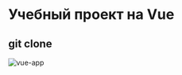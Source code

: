 # Учебный проект на Vue 

## git clone

![vue-app](https://user-images.githubusercontent.com/105582256/184623608-30022fd5-5cd2-48bf-8e92-385b745e6a77.gif)
